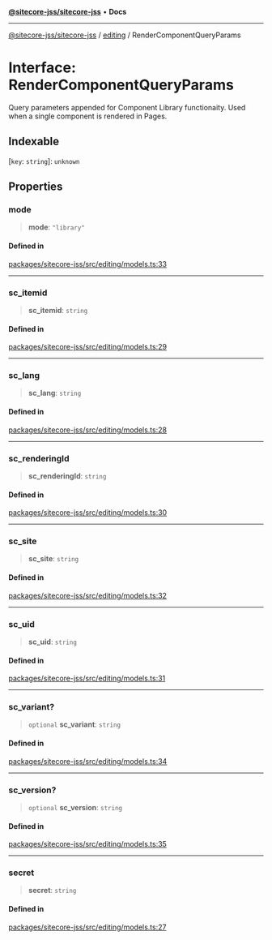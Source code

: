 [**@sitecore-jss/sitecore-jss**](../../README.md) • **Docs**

***

[@sitecore-jss/sitecore-jss](../../README.md) / [editing](../README.md) / RenderComponentQueryParams

# Interface: RenderComponentQueryParams

Query parameters appended for Component Library functionaity.
Used when a single component is rendered in Pages.

## Indexable

 \[`key`: `string`\]: `unknown`

## Properties

### mode

> **mode**: `"library"`

#### Defined in

[packages/sitecore-jss/src/editing/models.ts:33](https://github.com/Sitecore/jss/blob/49e56a9efb1742351f2d61235b0c8a0afb80e052/packages/sitecore-jss/src/editing/models.ts#L33)

***

### sc\_itemid

> **sc\_itemid**: `string`

#### Defined in

[packages/sitecore-jss/src/editing/models.ts:29](https://github.com/Sitecore/jss/blob/49e56a9efb1742351f2d61235b0c8a0afb80e052/packages/sitecore-jss/src/editing/models.ts#L29)

***

### sc\_lang

> **sc\_lang**: `string`

#### Defined in

[packages/sitecore-jss/src/editing/models.ts:28](https://github.com/Sitecore/jss/blob/49e56a9efb1742351f2d61235b0c8a0afb80e052/packages/sitecore-jss/src/editing/models.ts#L28)

***

### sc\_renderingId

> **sc\_renderingId**: `string`

#### Defined in

[packages/sitecore-jss/src/editing/models.ts:30](https://github.com/Sitecore/jss/blob/49e56a9efb1742351f2d61235b0c8a0afb80e052/packages/sitecore-jss/src/editing/models.ts#L30)

***

### sc\_site

> **sc\_site**: `string`

#### Defined in

[packages/sitecore-jss/src/editing/models.ts:32](https://github.com/Sitecore/jss/blob/49e56a9efb1742351f2d61235b0c8a0afb80e052/packages/sitecore-jss/src/editing/models.ts#L32)

***

### sc\_uid

> **sc\_uid**: `string`

#### Defined in

[packages/sitecore-jss/src/editing/models.ts:31](https://github.com/Sitecore/jss/blob/49e56a9efb1742351f2d61235b0c8a0afb80e052/packages/sitecore-jss/src/editing/models.ts#L31)

***

### sc\_variant?

> `optional` **sc\_variant**: `string`

#### Defined in

[packages/sitecore-jss/src/editing/models.ts:34](https://github.com/Sitecore/jss/blob/49e56a9efb1742351f2d61235b0c8a0afb80e052/packages/sitecore-jss/src/editing/models.ts#L34)

***

### sc\_version?

> `optional` **sc\_version**: `string`

#### Defined in

[packages/sitecore-jss/src/editing/models.ts:35](https://github.com/Sitecore/jss/blob/49e56a9efb1742351f2d61235b0c8a0afb80e052/packages/sitecore-jss/src/editing/models.ts#L35)

***

### secret

> **secret**: `string`

#### Defined in

[packages/sitecore-jss/src/editing/models.ts:27](https://github.com/Sitecore/jss/blob/49e56a9efb1742351f2d61235b0c8a0afb80e052/packages/sitecore-jss/src/editing/models.ts#L27)
